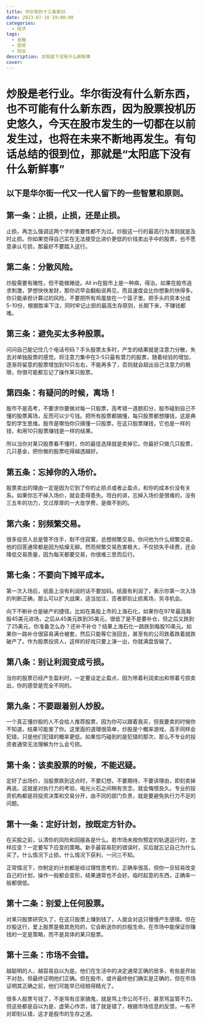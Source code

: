 ```yaml
---
title: 华尔街的十三条家训
date: 2023-07-18 19:00:00
categories:
  - 经济
tags:
  - 金融
  - 投资
  - 创业
description: 太阳底下没有什么新鲜事
cover: 
---
```


#  炒股是老行业。华尔街没有什么新东西，也不可能有什么新东西，因为股票投机历史悠久，今天在股市发生的一切都在以前发生过，也将在未来不断地再发生。有句话总结的很到位，那就是“太阳底下没有什么新鲜事”

以下是华尔街一代又一代人留下的一些智慧和原则。
---

## 第一条：止损，止损，还是止损。

止损，再怎么强调这两个字的重要性都不为过。炒股这一行的最高行为准则就是及时止损。你如果觉得自己实在无法接受比进价更低的价钱卖出手中的股票，也不愿意承认亏损，那最好不要踏入这行。

## 第二条：分散风险。

炒股需要有赌性，但不能做赌徒。All in在股市上是一种病，得治。如果在股市追求刺激，梦想快快发财，那你迟早会翻船说再见，而且速度会比你想象的快得多。你只能承担计算过的风险，不要把所有鸡蛋放在一个篮子里。把手头的资本分成5-10份，根据胜率下注，同时牢记止损的最高生存原则，长期下来，不赚钱都难。

## 第三条：避免买太多种股票。

问问自己能记住几个电话号码？手头股票太多时，产生的结果就是注意力分散，失去对单独股票的感觉。将注意力集中在3-5只最有潜力的股票，随着经验的增加，逐渐将留意的股票增加到10只左右，不能再多了，否则就会超出自己注意力的极限，你很可能都忘记了操作某只股票。

## 第四条：有疑问的时候，离场！

股市不是高考，不要求你要做对每一只股票，高考错一道题扣分，股市碰到自己不懂的股票离场，反而可以少亏钱。把所有股票都搞懂，每只股票都想赚钱，这是典型的学生思维。股市是哪怕你只搞懂一只股票，在这只股票赚钱，它也是一样的钱，和用10只股票赚钱是一样的结果。

所以当你对某只股票看不懂时，你的最佳选择就是卖掉它。你最好只做几只股票，几只基金，把你做的股票吃得越透越好。

## 第五条：忘掉你的入场价。

股票卖出的理由一定是因为它到了你的止损点或者止盈点，和你的成本价没有关系。如果你忘不掉入场价，就会患得患失。坦白的讲，忘掉入场价是很难的，没有三五年的功力，交过厚厚的一大沓学费，是做不到的。

## 第六条：别频繁交易。

很多投资人总是管不住手，耐不住寂寞，总想频繁交易。你问他为什么频繁交易，他的回答通常都是因为枯燥无聊。然而频繁交易危害极大，不仅损失手续费，还会降低交易质量，因为每天都要交易，你很难三思而后行。

## 第七条：不要向下摊平成本。       

第一次入场后，纸面上没有利润的话不要加码。纸面有利润了，表示你第一次入场的判断正确，那么可以扩大战果，适当加注，否者即刻止损离场，另寻机会。

向下不断补仓是破产的捷径。比如在美股上市的上海石化，如果你在97年最高每股45美元进场，之后从45美元跌到35美元，很低了是不是要补仓，但之后又跌到了25美元，你准备怎么办？还补不补仓？结果上海石化一路跌到每股10美元。如果你一路补仓很容易满仓被套，然后只能等它涨回去，甚至有的公司跌着跌着就跌破产了。作为股票投资人，这样的好戏只要上演一出，你就满盘皆输了。

## 第八条：别让利润变成亏损。

当你的股票已经产生盈利时，一定要设定止盈点，因为带着利润卖出和带着亏损卖出，你的感受是完全不同的。

## 第九条：不要跟着别人炒股。

一个真正懂炒股的人不会给人推荐股票，因为你可以跟着我买，但我要卖的时候你不知道，结果可能害了你。这里面的道理很简单，炒股是个概率游戏，高手同样会犯错，只是他们犯错的概率更低。如果恰巧碰到的是犯错的那次，那么不专业的投资者通常无法理解为什么会亏损。

## 第十条：该卖股票的时候，不能迟疑。

定好了出场价，当股票跌到这点时，不要幻想，不要期待，不要讲理由，即刻卖掉再说。这就是对执行力的考验，电光火石之间稍有贪念，就会悔恨良久。专业的投资机构都是将投资决策和交易分开，由不同的部门负责，就是要避免执行力不足的问题。

## 第十一条：定好计划，按既定方针办。

在买股之前，认清你的风险和回报各是什么。若市场未按你预定的轨道运行时，怎样应变？一定要写下应变的策略。新手最容易犯的错误时，买后就忘记自己为什么买了。什么情况下止损，什么情况下获利，一问三不知。

正常情况下，你制定的计划都是经过理性思考的，正确率很高，但你一旦轻易改变自己的计划，操作一般都会变形，结果通常也不会好。临时起意的东西，正确率一般都很低。

## 第十二条：别爱上任何股票。

对某只股票研究久了，在这只股票上赚到钱了，人就会对这只慢慢产生感情。但在炒股这行，爱上股票是极其危险的，它会断送你的炒股生命。在市场中能保证你赚钱的一定是策略，而不是具体的某只股票。

## 第十三条：市场不会错。

越聪明的人，越容易自以为是。他们在生活中的决定通常正确的居多，有些是开始不对劲，但最终证明他们正确。但在股市，或许最终他们确实是正确的，但在市场证明其正确之前，他们可能早已经赔得精光了。

很多人股票亏钱了，不是骂有庄家搞鬼，就是骂上市公司不行，甚至骂监管不力。但这些都是自以为是，虚荣心作祟，错了就是错了，根据市场信息的反馈，一有不对即刻认错，这才是股市的生存之道。
